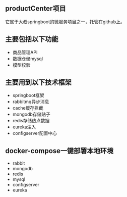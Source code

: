 ## productCenter项目
它属于大叔springboot的微服务项目之一，托管在github上。
## 主要包括以下功能
* 商品管理API
* 数据仓储mysql
* 模型校验
## 主要用到以下技术框架
* springboot框架
* rabbitmq异步消息
* cache缓存拦截
* mongodb存储贴子
* redis存储热点数据
* eureka注入
* configserver配置中心
## docker-compose一键部署本地环境
* rabbit
* mongodb
* redis
* mysql
* configserver
* eureka
